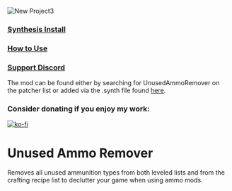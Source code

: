![New Project3](https://github.com/ReaperAnon/UnusedAmmoRemover/assets/63963239/893b02a8-b3bb-43dd-a052-5bcdca07717a)

### [Synthesis Install](https://github.com/Mutagen-Modding/Synthesis/wiki/Installation)
### [How to Use](https://github.com/Mutagen-Modding/Synthesis/wiki/Typical-Usage#adding-patchers)

### [Support Discord](https://discord.gg/5FaCGrFYM3)

The mod can be found either by searching for UnusedAmmoRemover on the patcher list or added via the .synth file found [here](https://github.com/ReaperAnon/UnusedAmmoRemover/releases/tag/meta).

### Consider donating if you enjoy my work:
[![ko-fi](https://ko-fi.com/img/githubbutton_sm.svg)](https://ko-fi.com/A0A6P3CRK)

# Unused Ammo Remover

Removes all unused ammunition types from both leveled lists and from the crafting recipe list to declutter your game when using ammo mods.
